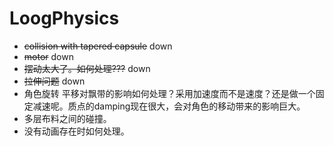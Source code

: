 # LoogPhysics
 - ~~collision with tapered capsule~~ down
 - ~~motor~~ down
 - ~~摆动太大了。如何处理???~~ down
 - ~~拉伸问题~~ down
 - 角色旋转 平移对飘带的影响如何处理？采用加速度而不是速度？还是做一个固定减速呢。质点的damping现在很大，会对角色的移动带来的影响巨大。
 - 多层布料之间的碰撞。
 - 没有动画存在时如何处理。
